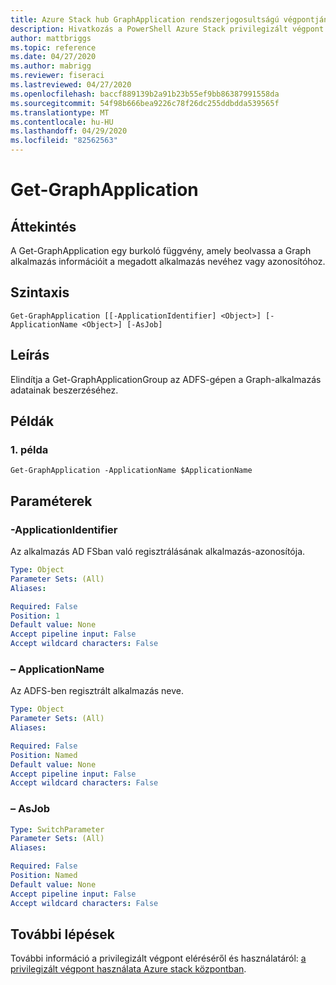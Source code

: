 ```yaml
---
title: Azure Stack hub GraphApplication rendszerjogosultságú végpontjának beolvasása
description: Hivatkozás a PowerShell Azure Stack privilegizált végpont – Get-GraphApplication
author: mattbriggs
ms.topic: reference
ms.date: 04/27/2020
ms.author: mabrigg
ms.reviewer: fiseraci
ms.lastreviewed: 04/27/2020
ms.openlocfilehash: baccf889139b2a91b23b55ef9bb86387991558da
ms.sourcegitcommit: 54f98b666bea9226c78f26dc255ddbdda539565f
ms.translationtype: MT
ms.contentlocale: hu-HU
ms.lasthandoff: 04/29/2020
ms.locfileid: "82562563"
---
```

# <a name="get-graphapplication"></a>Get-GraphApplication

## <a name="synopsis"></a>Áttekintés
A Get-GraphApplication egy burkoló függvény, amely beolvassa a Graph alkalmazás információit a megadott alkalmazás nevéhez vagy azonosítóhoz.

## <a name="syntax"></a>Szintaxis

```
Get-GraphApplication [[-ApplicationIdentifier] <Object>] [-ApplicationName <Object>] [-AsJob]
```

## <a name="description"></a>Leírás
Elindítja a Get-GraphApplicationGroup az ADFS-gépen a Graph-alkalmazás adatainak beszerzéséhez.

## <a name="examples"></a>Példák

### <a name="example-1"></a>1. példa
```
Get-GraphApplication -ApplicationName $ApplicationName
```

## <a name="parameters"></a>Paraméterek

### <a name="-applicationidentifier"></a>-ApplicationIdentifier
Az alkalmazás AD FSban való regisztrálásának alkalmazás-azonosítója.

```yaml
Type: Object
Parameter Sets: (All)
Aliases:

Required: False
Position: 1
Default value: None
Accept pipeline input: False
Accept wildcard characters: False
```

### <a name="-applicationname"></a>– ApplicationName
Az ADFS-ben regisztrált alkalmazás neve.

```yaml
Type: Object
Parameter Sets: (All)
Aliases:

Required: False
Position: Named
Default value: None
Accept pipeline input: False
Accept wildcard characters: False
```

### <a name="-asjob"></a>– AsJob


```yaml
Type: SwitchParameter
Parameter Sets: (All)
Aliases:

Required: False
Position: Named
Default value: None
Accept pipeline input: False
Accept wildcard characters: False
```

## <a name="next-steps"></a>További lépések

További információ a privilegizált végpont eléréséről és használatáról: [a privilegizált végpont használata Azure stack központban](https://docs.microsoft.com/azure-stack/operator/azure-stack-privileged-endpoint).